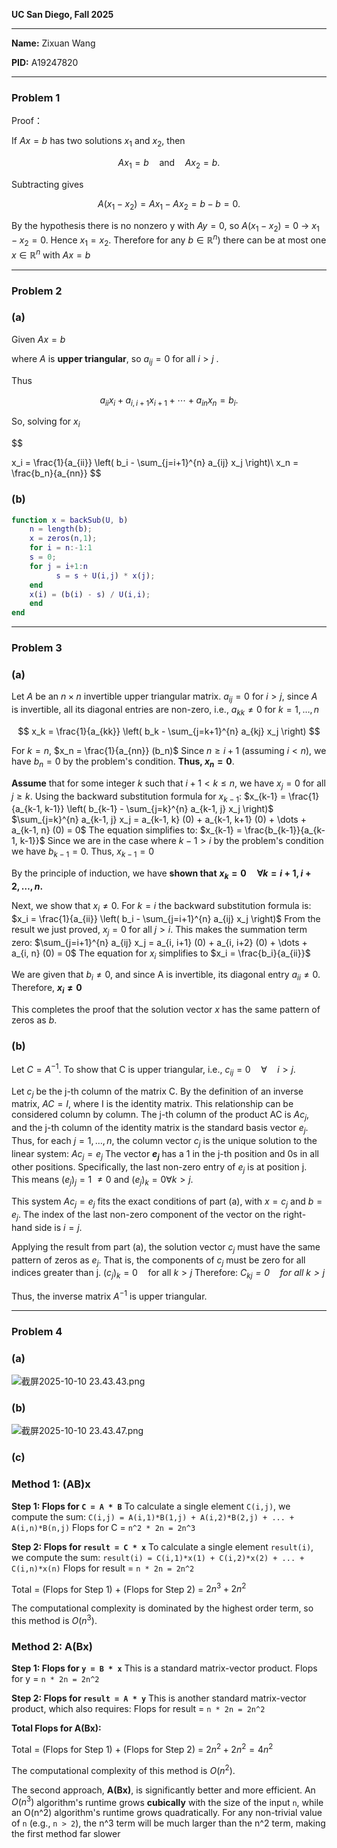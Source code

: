 **UC San Diego, Fall 2025**

---

**Name:** Zixuan Wang

**PID:** A19247820

---

### Problem 1

Proof：

If  $Ax=b$ has two solutions $x_1$ and $x_2$, then

$$
A x_1 = b \quad\text{and}\quad A x_2 = b.
$$

Subtracting gives

$$
A(x_1-x_2)=A x_1 - A x_2 = b-b=0.
$$

By the hypothesis there is no nonzero y with $Ay=0$, so $A(x_1-x_2)=0$ → $x_1-x_2=0$. Hence $x_1=x_2$. Therefore for any $b \in \mathbb{R}^n)$  there can be at most one  $x\in\mathbb{R}^n$ with $Ax=b$

---

### Problem 2

### **(a)**

Given $A x = b$

where  $A$ is **upper triangular**, so  $a_{ij} = 0$  for all  $i > j$ .

Thus

$$
a_{ii} x_i + a_{i,i+1} x_{i+1} + \cdots + a_{in} x_n = b_i.
$$

So, solving for  $x_i$ 

$$

x_i = \frac{1}{a_{ii}} \left( b_i - \sum_{j=i+1}^{n} a_{ij} x_j \right)\\
x_n = \frac{b_n}{a_{nn}}
$$

### **(b)**

```matlab
function x = backSub(U, b)
	n = length(b);
	x = zeros(n,1);
	for i = n:-1:1
    s = 0;
    for j = i+1:n
		  s = s + U(i,j) * x(j);
    end
    x(i) = (b(i) - s) / U(i,i);
	end
end
```

---

### Problem 3

### (a)

Let $A$ be an $n \times n$ invertible upper triangular matrix. $a_{ij} = 0$ for $i > j$, since $A$ is invertible, all its diagonal entries are non-zero, i.e., $a_{kk} \neq 0$ for $k = 1, \dots, n$

$$
x_k = \frac{1}{a_{kk}} \left( b_k - \sum_{j=k+1}^{n} a_{kj} x_j \right)
$$

For $k=n$, $x_n = \frac{1}{a_{nn}} (b_n)$ Since $n \ge i+1$ (assuming $i < n$), we have $b_n = 0$ by the problem's condition. **Thus, $x_n = 0$**.

**Assume** that for some integer  $k$  such that  $i+1 < k \le n$, we have $x_j = 0$ for all $j \ge k$.  Using the backward substitution formula for $x_{k-1}$:
$x_{k-1} = \frac{1}{a_{k-1, k-1}} \left( b_{k-1} - \sum_{j=k}^{n} a_{k-1, j} x_j \right)$
$\sum_{j=k}^{n} a_{k-1, j} x_j = a_{k-1, k} (0) + a_{k-1, k+1} (0) + \dots + a_{k-1, n} (0) = 0$
The equation simplifies to:
$x_{k-1} = \frac{b_{k-1}}{a_{k-1, k-1}}$ Since we are in the case where $k-1 > i$ by the problem's condition we have $b_{k-1} = 0$. Thus, $x_{k-1} = 0$

By the principle of induction, we have **shown that** **$x_k = 0 \quad \forall k = i+1, i+2, \dots, n.$**

Next, we show that $x_i \neq 0$.
For $k=i$ the backward substitution formula is:
$x_i = \frac{1}{a_{ii}} \left( b_i - \sum_{j=i+1}^{n} a_{ij} x_j \right)$
From the result we just proved, $x_j = 0$ for all $j > i$. This makes the summation term zero:
$\sum_{j=i+1}^{n} a_{ij} x_j = a_{i, i+1} (0) + a_{i, i+2} (0) + \dots + a_{i, n} (0) = 0$
The equation for  $x_i$  simplifies to
$x_i = \frac{b_i}{a_{ii}}$ 

We are given that $b_i \neq 0$, and since A is invertible, its diagonal entry $a_{ii} \neq 0$. Therefore, **$x_i \neq 0$**

This completes the proof that the solution vector $x$ has the same pattern of zeros as $b.$

### (b)

Let $C = A^{-1}$. To show that C is upper triangular,  i.e., $c_{ij} = 0 \quad \forall \quad i > j.$

Let $c_j$ be the j-th column of the matrix C. By the definition of an inverse matrix, $AC=I$, where I is the identity matrix. This relationship can be considered column by column. The j-th column of the product AC is $Ac_j,$ and the j-th column of the identity matrix is the standard basis vector $e_j$. Thus, for each $j = 1, \dots, n$, the column vector $c_j$ is the unique solution to the linear system:
$A c_j = e_j$
The vector **$e_j$** has a 1 in the j-th position and 0s in all other positions. Specifically, the last non-zero entry of $e_j$ is at position j. This means $(e_j)_j = 1$ $\neq 0$ and $(e_j)_k = 0 \forall k > j.$

This system $A c_j = e_j$  fits the exact conditions of part (a), with $x = c_j$ and $b = e_j$. The index of the last non-zero component of the vector on the right-hand side is $i=j$.

Applying the result from part (a), the solution vector $c_j$ must have the same pattern of zeros as $e_j.$ That is, the components of $c_j$  must be zero for all indices greater than j.
$(c_j)_k = 0 \quad \text{for all } k > j$
Therefore:
*$C_{kj} = 0 \quad \text{for all } k > j$*

Thus, the inverse matrix $A^{-1}$ is upper triangular.

---

### Problem 4

### (a)

![截屏2025-10-10 23.43.43.png](attachment:c179e9aa-a517-491d-80f1-cf4f56ac949d:截屏2025-10-10_23.43.43.png)

### (b)

![截屏2025-10-10 23.43.47.png](attachment:205f6c48-6237-4117-9606-0d95b03eb97d:截屏2025-10-10_23.43.47.png)

### (c)

### **Method 1: (AB)x**

**Step 1: Flops for `C = A * B`**
To calculate a single element `C(i,j)`, we compute the sum:
`C(i,j) = A(i,1)*B(1,j) + A(i,2)*B(2,j) + ... + A(i,n)*B(n,j)`
Flops for C = `n^2 * 2n = 2n^3`

**Step 2: Flops for `result = C * x`**
To calculate a single element `result(i)`, we compute the sum:
`result(i) = C(i,1)*x(1) + C(i,2)*x(2) + ... + C(i,n)*x(n)`
Flops for result = `n * 2n = 2n^2`

Total = (Flops for Step 1) + (Flops for Step 2) = $2n^3+2n^2$

The computational complexity is dominated by the highest order term, so this method is $O(n^3)$.

### **Method 2: A(Bx)**

**Step 1: Flops for `y = B * x`**
This is a standard matrix-vector product. 
Flops for y = `n * 2n = 2n^2`

**Step 2: Flops for `result = A * y`**
This is another standard matrix-vector product, which also requires:
Flops for result = `n * 2n = 2n^2`

**Total Flops for A(Bx):**

Total = (Flops for Step 1) + (Flops for Step 2) = $2n^2+2n^2=4n^2$

The computational complexity of this method is $O(n^2)$.

The second approach, **A(Bx)**, is significantly better and more efficient. An $O(n^3)$ algorithm's runtime grows **cubically** with the size of the input `n`, while an O(n^2) algorithm's runtime grows quadratically. For any non-trivial value of `n` (e.g., `n > 2`), the n^3 term will be much larger than the n^2 term, making the first method far slower